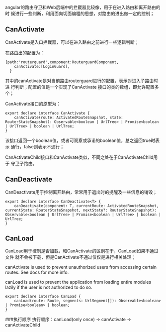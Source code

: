 angular的路由守卫和Web后端中的拦截器比较像，用于在进入路由和离开路由的时
候进行一些判断，利用面向切面编程的思想，对路由的进出做一定的控制；  

## CanActivate
CanActivate是入口拦截器，可以在进入路由之前进行一些逻辑判断；  

在路由出的配置为：
```
{path:'routerguard',component:RouterguardComponent,
    canActivate:[LoginGuard], 
  }
```
其中的canActivate是对当前路由routerguard进行的配置，表示对进入子路由时进
行判断；配置的值是一个实现了CanActivate
接口的类的数组，即允许配置多个；  

CanActivate接口的原型为：
```
export declare interface CanActivate {
    canActivate(route: ActivatedRouteSnapshot, state: RouterStateSnapshot): Observable<boolean | UrlTree> | Promise<boolean | UrlTree> | boolean | UrlTree;
}
```
该接口返回一个boolean值，或者可观察或承诺的boolean值，总之返回true时表示
通行，false则表示不通行；  

CanActivateChild接口和CanActivate类似，不同之处在于CanActivateChild用于
守卫子路由。

## CanDeactivate
CanDeactivate用于控制离开路由，常常用于退出时的提醒及一些信息的销毁；
```
export declare interface CanDeactivate<T> {
    canDeactivate(component: T, currentRoute: ActivatedRouteSnapshot, currentState: RouterStateSnapshot, nextState?: RouterStateSnapshot): Observable<boolean | UrlTree> | Promise<boolean | UrlTree> | boolean | UrlTree;
}
```
## CanLoad 
CanLoad用于控制是否加载，和CanActivate的区别在于，CanLoad如果不通过文件
就不会被下载，但是CanActivate不通过仅仅是进行相关处理；  

canActivate is used to prevent unauthorized users from accessing certain routes. See docs for more info.  

canLoad is used to prevent the application from loading entire modules lazily if the user is not authorized to do so.
```
export declare interface CanLoad {
    canLoad(route: Route, segments: UrlSegment[]): Observable<boolean> | Promise<boolean> | boolean;
}
```

###执行顺序
执行顺序：canLoad(only once) -> canActivate -> canActivateChild